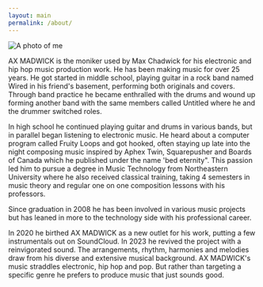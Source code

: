 ```yaml
---
layout: main
permalink: /about/
---
```


<img src="{{site.url}}/images/me@300x300.jpg" alt="A photo of me">

AX MADWICK is the moniker used by Max Chadwick for his electronic and hip hop music production work. He has been making music for over 25 years. He got started in middle school, playing guitar in a rock band named Wired in his friend's basement, performing both originals and covers. Through band practice he became enthralled with the drums and wound up forming another band with the same members called Untitled where he and the drummer switched roles.

In high school he continued playing guitar and drums in various bands, but in parallel began listening to electronic music. He heard about a computer program called Fruity Loops and got hooked, often staying up late into the night composing music inspired by Aphex Twin, Squarepusher and Boards of Canada which he published under the name 'bed eternity". This passion led him to pursue a degree in Music Technology from Northeastern University where he also received classical training, taking 4 semesters in music theory and regular one on one composition lessons with his professors.

Since graduation in 2008 he has been involved in various music projects but has leaned in more to the technology side with his professional career.

In 2020 he birthed AX MADWICK as a new outlet for his work, putting a few instrumentals out on SoundCloud. In 2023 he revived the project with a reinvigorated sound. The arrangements, rhythm, harmonies and melodies draw from his diverse and extensive musical background. AX MADWICK's music straddles electronic, hip hop and pop. But rather than targeting a specific genre he prefers to produce music that just sounds good.




